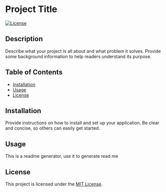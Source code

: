 # Project Title

[![License](https://img.shields.io/badge/License-MIT-yellow.svg)](https://opensource.org/licenses/MIT)

## Description

Describe what your project is all about and what problem it solves. Provide some background information to help readers understand its purpose.

## Table of Contents

- [Installation](#installation)
- [Usage](#usage)
- [License](#license)


## Installation

Provide instructions on how to install and set up your application. Be clear and concise, so others can easily get started.

## Usage

This is a readme generator, use it to generate read me

## License

This project is licensed under the [MIT License](https://opensource.org/licenses/MIT).




